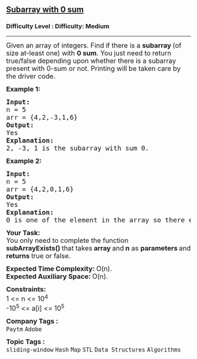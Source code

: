 <h2><a href="https://www.geeksforgeeks.org/problems/subarray-with-0-sum-1587115621/1?page=2&difficulty=Easy,Medium,Hard&status=unsolved&sortBy=submissions">Subarray with 0 sum</a></h2><h3>Difficulty Level : Difficulty: Medium</h3><hr><div class="problems_problem_content__Xm_eO"><p><span style="font-size: 18px;">Given an array of integers. Find if there is a <strong>subarray </strong>(of size at-least one) with <strong>0 sum</strong>. You just need to return true/false&nbsp;</span><span style="font-size: 18px;">depending upon whether there is a subarray present with 0-sum or not. Printing will be taken care by the driver code.</span></p>
<p><strong><span style="font-size: 18px;">Example 1:</span></strong></p>
<pre><strong><span style="font-size: 18px;">Input:</span></strong>
<span style="font-size: 18px;">n = 5
arr = {4,2,-3,1,6}
<strong>Output: 
</strong>Yes<strong>
Explanation: 
</strong>2, -3, 1 is the subarray with sum 0.</span></pre>
<p><strong><span style="font-size: 18px;">Example 2:</span></strong></p>
<pre><strong><span style="font-size: 18px;">Input:</span></strong>
<span style="font-size: 18px;">n = 5
arr = {4,2,0,1,6}
<strong>Output:</strong> 
Yes
<strong>Explanation:</strong> 
0 is one of the element in the array so there exist a subarray with sum 0.</span>
</pre>
<p><span style="font-size: 18px;"><strong>Your Task:</strong><br>You only need to complete the function <strong>subArrayExists()&nbsp;</strong>that takes<strong> array </strong>and<strong> n</strong> as <strong>parameters </strong>and <strong>returns </strong>true or false.</span></p>
<p><span style="font-size: 18px;"><strong>Expected Time Complexity:&nbsp;</strong>O(n).<br><strong>Expected Auxiliary Space:&nbsp;</strong>O(n).</span></p>
<p><span style="font-size: 18px;"><strong>Constraints:</strong><br>1 &lt;= n&nbsp;&lt;= 10<sup>4</sup><br>-10<sup>5</sup> &lt;= a[i] &lt;= 10<sup>5</sup></span></p></div><p><span style=font-size:18px><strong>Company Tags : </strong><br><code>Paytm</code>&nbsp;<code>Adobe</code>&nbsp;<br><p><span style=font-size:18px><strong>Topic Tags : </strong><br><code>sliding-window</code>&nbsp;<code>Hash</code>&nbsp;<code>Map</code>&nbsp;<code>STL</code>&nbsp;<code>Data Structures</code>&nbsp;<code>Algorithms</code>&nbsp;